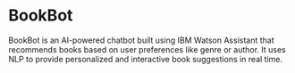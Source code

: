 # BookBot
BookBot is an AI-powered chatbot built using IBM Watson Assistant that recommends books based on user preferences like genre or author. It uses NLP to provide personalized and interactive book suggestions in real time.
